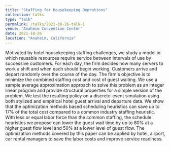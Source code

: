 ```yaml
---
title: "Staffing for Housekeeping Oeprations"
collection: talks
type: "Talk"
permalink: /talks/2021-10-26-talk-1
venue: "Anaheim Convention Center"
date: 2021-10-26
location: "Anaheim, California"
---
```


Motivated by hotel housekeeping staffing challenges, we study a model in which reusable resources require service between intervals of use by successive customers. For each day, the firm decides how many servers to work a shift and when each should begin working. Customers arrive and depart randomly over the course of the day. The firm's objective is to minimize the combined staffing cost and cost of guest waiting. We use a sample average approximation approach to solve this problem as an integer linear program and provide structural properties for a simple version of the problem. We test the resulting policy on a discrete-event simulation using both stylized and empirical hotel guest arrival and departure data. We show that the optimization methods based scheduling heuristics can save up to 17\% of the total cost compared to a common industry staffing heuristic. With less or equal labor force than the common staffing, the schedule heuristics we propose can lower the guest wait time by up to 80\% at a higher guest flow level and 50\% at a lower level of guest flow.  The optimization methods covered by this paper can be applied by hotel, airport, car rental managers to save the labor costs and improve service readiness.
